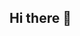## Hi there 👋

<!--
**Luhan-gui/Luhan-gui** is a ✨ _special_ ✨ repository because its `README.md` (this file) appears on your GitHub profile.

Here are some ideas to get you started:

- 🔭 I’m currently working on a secret project =)
- 🌱 I’m currently learning programmation
- 📫 How to reach me: Write me a mail
- 😄 Pronouns: He/his
- ⚡ Fun fact: I'm Italian and i cut my spaghetti
-->
